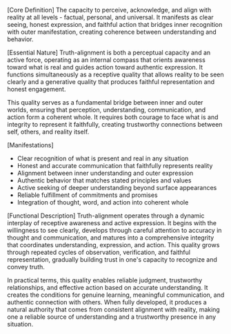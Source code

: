 [Core Definition]
The capacity to perceive, acknowledge, and align with reality at all levels - factual, personal, and universal. It manifests as clear seeing, honest expression, and faithful action that bridges inner recognition with outer manifestation, creating coherence between understanding and behavior.

[Essential Nature]
Truth-alignment is both a perceptual capacity and an active force, operating as an internal compass that orients awareness toward what is real and guides action toward authentic expression. It functions simultaneously as a receptive quality that allows reality to be seen clearly and a generative quality that produces faithful representation and honest engagement.

This quality serves as a fundamental bridge between inner and outer worlds, ensuring that perception, understanding, communication, and action form a coherent whole. It requires both courage to face what is and integrity to represent it faithfully, creating trustworthy connections between self, others, and reality itself.

[Manifestations]
- Clear recognition of what is present and real in any situation
- Honest and accurate communication that faithfully represents reality
- Alignment between inner understanding and outer expression
- Authentic behavior that matches stated principles and values
- Active seeking of deeper understanding beyond surface appearances
- Reliable fulfillment of commitments and promises
- Integration of thought, word, and action into coherent whole

[Functional Description]
Truth-alignment operates through a dynamic interplay of receptive awareness and active expression. It begins with the willingness to see clearly, develops through careful attention to accuracy in thought and communication, and matures into a comprehensive integrity that coordinates understanding, expression, and action. This quality grows through repeated cycles of observation, verification, and faithful representation, gradually building trust in one's capacity to recognize and convey truth.

In practical terms, this quality enables reliable judgment, trustworthy relationships, and effective action based on accurate understanding. It creates the conditions for genuine learning, meaningful communication, and authentic connection with others. When fully developed, it produces a natural authority that comes from consistent alignment with reality, making one a reliable source of understanding and a trustworthy presence in any situation.